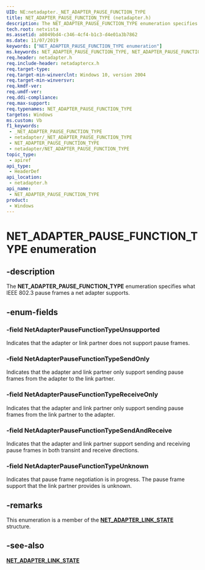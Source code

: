 ```yaml
---
UID: NE:netadapter._NET_ADAPTER_PAUSE_FUNCTION_TYPE
title: NET_ADAPTER_PAUSE_FUNCTION_TYPE (netadapter.h)
description: The NET_ADAPTER_PAUSE_FUNCTION_TYPE enumeration specifies what IEEE 802.3 pause frames a net adapter supports.
tech.root: netvista
ms.assetid: a8049bd4-c346-4cf4-b1c3-d4e01a3b7862
ms.date: 11/07/2019
keywords: ["NET_ADAPTER_PAUSE_FUNCTION_TYPE enumeration"]
ms.keywords: NET_ADAPTER_PAUSE_FUNCTION_TYPE, NET_ADAPTER_PAUSE_FUNCTION_TYPE,
req.header: netadapter.h
req.include-header: netadaptercx.h 
req.target-type: 
req.target-min-winverclnt: Windows 10, version 2004
req.target-min-winversvr: 
req.kmdf-ver: 
req.umdf-ver: 
req.ddi-compliance: 
req.max-support: 
req.typenames: NET_ADAPTER_PAUSE_FUNCTION_TYPE
targetos: Windows
ms.custom: Vb
f1_keywords:
 - _NET_ADAPTER_PAUSE_FUNCTION_TYPE
 - netadapter/_NET_ADAPTER_PAUSE_FUNCTION_TYPE
 - NET_ADAPTER_PAUSE_FUNCTION_TYPE
 - netadapter/NET_ADAPTER_PAUSE_FUNCTION_TYPE
topic_type:
 - apiref
api_type:
 - HeaderDef
api_location:
 - netadapter.h
api_name:
 - NET_ADAPTER_PAUSE_FUNCTION_TYPE
product:
 - Windows
---
```


# NET_ADAPTER_PAUSE_FUNCTION_TYPE enumeration


## -description

The **NET_ADAPTER_PAUSE_FUNCTION_TYPE** enumeration specifies what IEEE 802.3 pause frames a net adapter supports.

## -enum-fields

### -field NetAdapterPauseFunctionTypeUnsupported 

Indicates that the adapter or link partner does not support pause frames.

### -field NetAdapterPauseFunctionTypeSendOnly 

Indicates that the adapter and link partner only support sending pause frames from the adapter to the link partner.

### -field NetAdapterPauseFunctionTypeReceiveOnly 

Indicates that the adapter and link partner only support sending pause frames from the link partner to the adapter.

### -field NetAdapterPauseFunctionTypeSendAndReceive 

Indicates that the adapter and link partner support sending and receiving pause frames in both transint and receive directions.

### -field NetAdapterPauseFunctionTypeUnknown 

Indicates that pause frame negotiation is in progress. The pause frame support that the link partner provides is unknown.

## -remarks

This enumeration is a member of the [**NET_ADAPTER_LINK_STATE**](../netadapter/ns-netadapter-_net_adapter_link_state.md) structure.

## -see-also

[**NET_ADAPTER_LINK_STATE**](../netadapter/ns-netadapter-_net_adapter_link_state.md)


